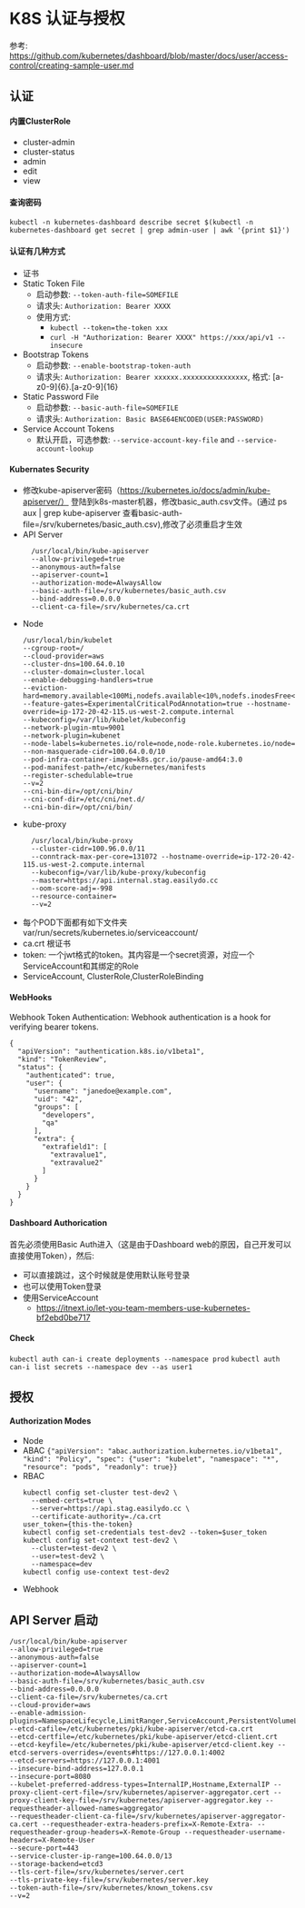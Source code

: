# K8S 认证与授权
参考: https://github.com/kubernetes/dashboard/blob/master/docs/user/access-control/creating-sample-user.md
## 认证
#### 内置ClusterRole
- cluster-admin
- cluster-status
- admin
- edit 
- view
#### 查询密码
`kubectl -n kubernetes-dashboard describe secret $(kubectl -n kubernetes-dashboard get secret | grep admin-user | awk '{print $1}')`
#### 认证有几种方式
- 证书
- Static Token File
  - 启动参数: `--token-auth-file=SOMEFILE`
  - 请求头: `Authorization: Bearer XXXX`
  - 使用方式: 
    - `kubectl --token=the-token xxx`
    - `curl -H "Authorization: Bearer XXXX" https://xxx/api/v1 --insecure`
- Bootstrap Tokens
  - 启动参数: `--enable-bootstrap-token-auth`
  - 请求头: `Authorization: Bearer xxxxxx.xxxxxxxxxxxxxxxx`, 格式: [a-z0-9]{6}\.[a-z0-9]{16}
- Static Password File
  - 启动参数: `--basic-auth-file=SOMEFILE`
  - 请求头: `Authorization: Basic BASE64ENCODED(USER:PASSWORD)`
- Service Account Tokens
  - 默认开启，可选参数: `--service-account-key-file` and `--service-account-lookup`
#### Kubernates Security
- 修改kube-apiserver密码（https://kubernetes.io/docs/admin/kube-apiserver/）
登陆到k8s-master机器，修改basic_auth.csv文件。(通过 ps aux | grep kube-apiserver 查看basic-auth-file=/srv/kubernetes/basic_auth.csv),修改了必须重启才生效
- API Server
  ```
    /usr/local/bin/kube-apiserver 
    --allow-privileged=true 
    --anonymous-auth=false 
    --apiserver-count=1 
    --authorization-mode=AlwaysAllow 
    --basic-auth-file=/srv/kubernetes/basic_auth.csv 
    --bind-address=0.0.0.0 
    --client-ca-file=/srv/kubernetes/ca.crt
  ```
- Node
  ```
  /usr/local/bin/kubelet 
  --cgroup-root=/ 
  --cloud-provider=aws 
  --cluster-dns=100.64.0.10 
  --cluster-domain=cluster.local 
  --enable-debugging-handlers=true 
  --eviction-hard=memory.available<100Mi,nodefs.available<10%,nodefs.inodesFree<5%,imagefs.available<10%,imagefs.inodesFree<5% --feature-gates=ExperimentalCriticalPodAnnotation=true --hostname-override=ip-172-20-42-115.us-west-2.compute.internal 
  --kubeconfig=/var/lib/kubelet/kubeconfig 
  --network-plugin-mtu=9001 
  --network-plugin=kubenet 
  --node-labels=kubernetes.io/role=node,node-role.kubernetes.io/node= 
  --non-masquerade-cidr=100.64.0.0/10 
  --pod-infra-container-image=k8s.gcr.io/pause-amd64:3.0 
  --pod-manifest-path=/etc/kubernetes/manifests 
  --register-schedulable=true 
  --v=2 
  --cni-bin-dir=/opt/cni/bin/ 
  --cni-conf-dir=/etc/cni/net.d/ 
  --cni-bin-dir=/opt/cni/bin/
  ```
- kube-proxy
  ```
    /usr/local/bin/kube-proxy 
    --cluster-cidr=100.96.0.0/11 
    --conntrack-max-per-core=131072 --hostname-override=ip-172-20-42-115.us-west-2.compute.internal 
    --kubeconfig=/var/lib/kube-proxy/kubeconfig 
    --master=https://api.internal.stag.easilydo.cc 
    --oom-score-adj=-998 
    --resource-container= 
    --v=2
  ```
- 每个POD下面都有如下文件夹
var/run/secrets/kubernetes.io/serviceaccount/
- ca.crt 根证书
- token: 一个jwt格式的token。其内容是一个secret资源，对应一个ServiceAccount和其绑定的Role
- ServiceAccount, ClusterRole,ClusterRoleBinding
#### WebHooks
Webhook Token Authentication: Webhook authentication is a hook for verifying bearer tokens.
```
{
  "apiVersion": "authentication.k8s.io/v1beta1",
  "kind": "TokenReview",
  "status": {
    "authenticated": true,
    "user": {
      "username": "janedoe@example.com",
      "uid": "42",
      "groups": [
        "developers",
        "qa"
      ],
      "extra": {
        "extrafield1": [
          "extravalue1",
          "extravalue2"
        ]
      }
    }
  }
}
```
#### Dashboard Authorication
首先必须使用Basic Auth进入（这是由于Dashboard web的原因，自己开发可以直接使用Token），然后:
- 可以直接跳过，这个时候就是使用默认账号登录
- 也可以使用Token登录
- 使用ServiceAccount
  - https://itnext.io/let-you-team-members-use-kubernetes-bf2ebd0be717
#### Check
`kubectl auth can-i create deployments --namespace prod`
`kubectl auth can-i list secrets --namespace dev --as user1`
## 授权
#### Authorization Modes
- Node
- ABAC
  `{"apiVersion": "abac.authorization.kubernetes.io/v1beta1", "kind": "Policy", "spec": {"user": "kubelet", "namespace": "*", "resource": "pods", "readonly": true}}`
- RBAC
  ```
  kubectl config set-cluster test-dev2 \
    --embed-certs=true \
    --server=https://api.stag.easilydo.cc \
    --certificate-authority=./ca.crt
  user_token={this-the-token}
  kubectl config set-credentials test-dev2 --token=$user_token
  kubectl config set-context test-dev2 \
    --cluster=test-dev2 \
    --user=test-dev2 \
    --namespace=dev
  kubectl config use-context test-dev2
  ```
- Webhook
## API Server 启动
```
/usr/local/bin/kube-apiserver 
--allow-privileged=true 
--anonymous-auth=false 
--apiserver-count=1 
--authorization-mode=AlwaysAllow 
--basic-auth-file=/srv/kubernetes/basic_auth.csv 
--bind-address=0.0.0.0 
--client-ca-file=/srv/kubernetes/ca.crt 
--cloud-provider=aws 
--enable-admission-plugins=NamespaceLifecycle,LimitRanger,ServiceAccount,PersistentVolumeLabel,DefaultStorageClass,DefaultTolerationSeconds,MutatingAdmissionWebhook,ValidatingAdmissionWebhook,NodeRestriction,ResourceQuota 
--etcd-cafile=/etc/kubernetes/pki/kube-apiserver/etcd-ca.crt 
--etcd-certfile=/etc/kubernetes/pki/kube-apiserver/etcd-client.crt 
--etcd-keyfile=/etc/kubernetes/pki/kube-apiserver/etcd-client.key --etcd-servers-overrides=/events#https://127.0.0.1:4002 
--etcd-servers=https://127.0.0.1:4001 
--insecure-bind-address=127.0.0.1 
--insecure-port=8080 
--kubelet-preferred-address-types=InternalIP,Hostname,ExternalIP --proxy-client-cert-file=/srv/kubernetes/apiserver-aggregator.cert --proxy-client-key-file=/srv/kubernetes/apiserver-aggregator.key --requestheader-allowed-names=aggregator 
--requestheader-client-ca-file=/srv/kubernetes/apiserver-aggregator-ca.cert --requestheader-extra-headers-prefix=X-Remote-Extra- --requestheader-group-headers=X-Remote-Group --requestheader-username-headers=X-Remote-User 
--secure-port=443 
--service-cluster-ip-range=100.64.0.0/13 
--storage-backend=etcd3 
--tls-cert-file=/srv/kubernetes/server.cert 
--tls-private-key-file=/srv/kubernetes/server.key 
--token-auth-file=/srv/kubernetes/known_tokens.csv 
--v=2
```